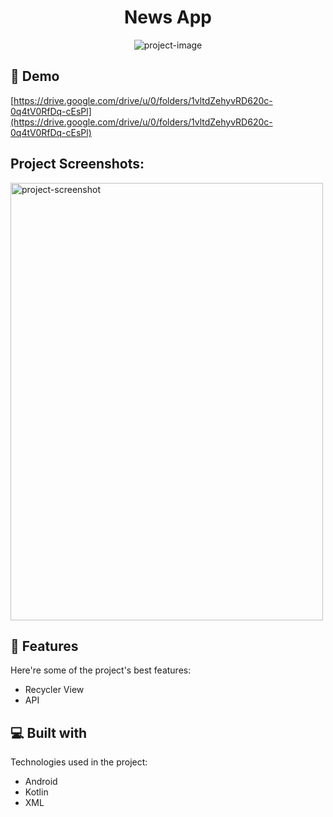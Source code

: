 <h1 align="center" id="title">News App</h1>

<p align="center"><img src="https://socialify.git.ci/THESHIVV/NEWSAPP/image?description=1&amp;descriptionEditable=Android%20News%20App&amp;font=Raleway&amp;language=1&amp;name=1&amp;owner=1&amp;pattern=Circuit%20Board&amp;theme=Dark" alt="project-image"></p>

<h2>🚀 Demo</h2>

[https://drive.google.com/drive/u/0/folders/1vltdZehyvRD620c-0q4tV0RfDq-cEsPl](https://drive.google.com/drive/u/0/folders/1vltdZehyvRD620c-0q4tV0RfDq-cEsPl)

<h2>Project Screenshots:</h2>

<img src="https://drive.google.com/file/d/1IoWiU4754FCF0ErN2YJbPUVi25BWonGa/view?usp=sharing" alt="project-screenshot" width="500px" height="700px/">

  
  
<h2>🧐 Features</h2>

Here're some of the project's best features:

*   Recycler View
*   API

  
  
<h2>💻 Built with</h2>

Technologies used in the project:

*   Android
*   Kotlin
*   XML
